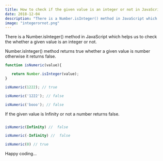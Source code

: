 ```yaml
---
title: How to check if the given value is an integer or not in JavaScript
date: 2018-12-04
description: "There is a Number.isInteger() method in JavaScript which helps us to check the whether a given value is an integer or not."
image: "integerornot.png"
---
```



There is a Number.isInteger() method in JavaScript which helps us to check the whether a given value is an integer or not.


Number.isInteger() method returns true whether a given value is number otherwise it returns false.

```js
function isNumeric(value){

   return Number.isInteger(value);
}

isNumeric(1222); // true

isNumeric('1222'); // false

isNumeric('booo'); // false

```

If the given value is Infinity or not a number returns false.


```js

isNumeric(Infinity) //  false

isNumeric(-Infinity) //  false

isNumeric(0) // true

```

Happy coding...